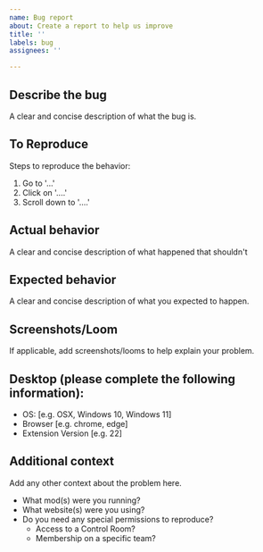 ```yaml
---
name: Bug report
about: Create a report to help us improve
title: ''
labels: bug
assignees: ''

---
```


Describe the bug
---
A clear and concise description of what the bug is.

To Reproduce
---
Steps to reproduce the behavior:
1. Go to '...'
2. Click on '....'
3. Scroll down to '....'

Actual behavior
---
A clear and concise description of what happened that shouldn't

Expected behavior
---
A clear and concise description of what you expected to happen.

Screenshots/Loom
---
If applicable, add screenshots/looms to help explain your problem.

Desktop (please complete the following information):
---
 - OS: [e.g. OSX, Windows 10, Windows 11]
 - Browser [e.g. chrome, edge]
 - Extension Version [e.g. 22]

Additional context
---
Add any other context about the problem here.
- What mod(s) were you running?
- What website(s) were you using?
- Do you need any special permissions to reproduce?
    - Access to a Control Room?
    - Membership on a specific team?
